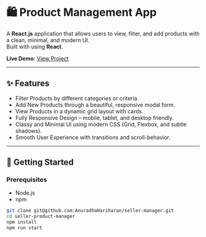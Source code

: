 # 🛍️ Product Management App

A **React.js** application that allows users to view, filter, and add products with a clean, minimal, and modern UI.  
Built with using **React**.

**Live Demo**: [View Project]([https://your-deployment-link.com](https://seller-manager-lwfi.onrender.com/))

---

## ✨ Features

-  Filter Products by different categories or criteria.
-  Add New Products through a beautiful, responsive modal form.
-  View Products in a dynamic grid layout with cards.
-  Fully Responsive Design – mobile, tablet, and desktop friendly.
-  Classy and Minimal UI using modern CSS (Grid, Flexbox, and subtle shadows).
-  Smooth User Experience with transitions and scroll-behavior.

---

## 🚀 Getting Started

### Prerequisites

- Node.js
- npm

```bash
git clone git@github.com:AnuradhaHariharan/seller-manager.git
cd seller-product-manager
npm install
npm run start
